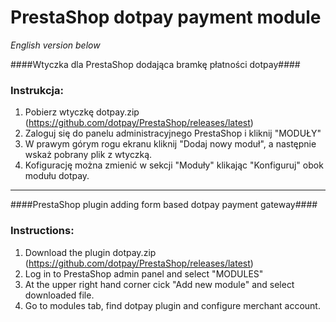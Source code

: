 PrestaShop dotpay payment module
=====================

*English version below*

####Wtyczka dla PrestaShop dodająca bramkę płatności dotpay####

### Instrukcja: ###
1. Pobierz wtyczkę dotpay.zip (https://github.com/dotpay/PrestaShop/releases/latest)
2. Zaloguj się do panelu administracyjnego PrestaShop i kliknij "MODUŁY"
3. W prawym górym rogu ekranu kliknij "Dodaj nowy moduł", a następnie wskaż pobrany plik z wtyczką.
4. Kofigurację można zmienić w sekcji "Moduły" klikając "Konfiguruj" obok modułu dotpay.

---------------------------------------

####PrestaShop plugin adding form based dotpay payment gateway####

### Instructions: ###
1. Download the plugin dotpay.zip (https://github.com/dotpay/PrestaShop/releases/latest)
2. Log in to PrestaShop admin panel and select "MODULES"
3. At the upper right hand corner cick "Add new module" and select downloaded file.
4. Go to modules tab, find dotpay plugin and configure merchant account.
